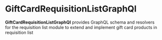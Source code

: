 # GiftCardRequisitionListGraphQl

**GiftCardRequisitionListGraphQl** provides GraphQL schema and resolvers for the requisition list module to extend and implement gift card products in requisition list
